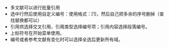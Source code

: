 -   多文献可以进行批量引用
-   选中行然后使用自定义编号：使用格式：[1]，然后自己把多余的序号删掉（查找替换都可以）
-   引用供选择交叉引用，引用类型选择编号项；引用内容选择段落编号。
-   上标符号在开始菜单使用。
-   编号或者参考文献有变化时可以选择全选后更新所有域。